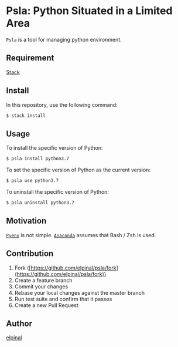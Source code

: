 # Psla: Python Situated in a Limited Area

`Psla` is a tool for managing python environment.

## Requirement

[Stack](https://github.com/commercialhaskell/stack)

## Install

In this repository, use the following command:

```bash
$ stack install
```

## Usage

To install the specific version of Python:

```bash
$ psla install python3.7
```

To set the specific version of Python as the current version:

```bash
$ psla use python3.7
```

To uninstall the specific version of Python:

```bash
$ psla uninstall python3.7
```

## Motivation

[`Pyenv`](https://github.com/pyenv/pyenv) is not simple.
[`Anaconda`](https://www.continuum.io/downloads) assumes that Bash / Zsh is used.

## Contribution

1. Fork ([https://github.com/elpinal/psla/fork](https://github.com/elpinal/psla/fork))
1. Create a feature branch
1. Commit your changes
1. Rebase your local changes against the master branch
1. Run test suite and confirm that it passes
1. Create a new Pull Request

## Author

[elpinal](https://github.com/elpinal)
